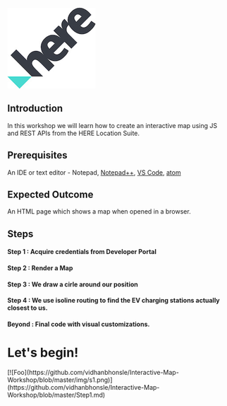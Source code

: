 ![HERE Logo](https://github.com/vidhanbhonsle/Interactive-Map-Workshop/blob/master/img/HERE_Logo_2016_POS_sRGB200X183.jpg) 

## Introduction

In this workshop we will learn how to create an interactive map using JS and REST APIs from the HERE Location Suite.

## Prerequisites
An IDE or text editor - Notepad, [Notepad++](https://notepad-plus-plus.org/downloads), [VS Code](https://code.visualstudio.com/download), [atom](https://atom.io/)

## Expected Outcome
An HTML page which shows a map when opened in a browser.

## Steps
#### Step 1 : Acquire credentials from Developer Portal
#### Step 2 : Render a Map
#### Step 3 : We draw a cirle around our position
#### Step 4 : We use isoline routing to find the EV charging stations actually closest to us.
#### Beyond : Final code with visual customizations.

# Let's begin!

<p align="center">
  <src="https://github.com/vidhanbhonsle/Interactive-Map-Workshop/blob/master/img/s1.png">
</p>
[![Foo](https://github.com/vidhanbhonsle/Interactive-Map-Workshop/blob/master/img/s1.png)](https://github.com/vidhanbhonsle/Interactive-Map-Workshop/blob/master/Step1.md) 





